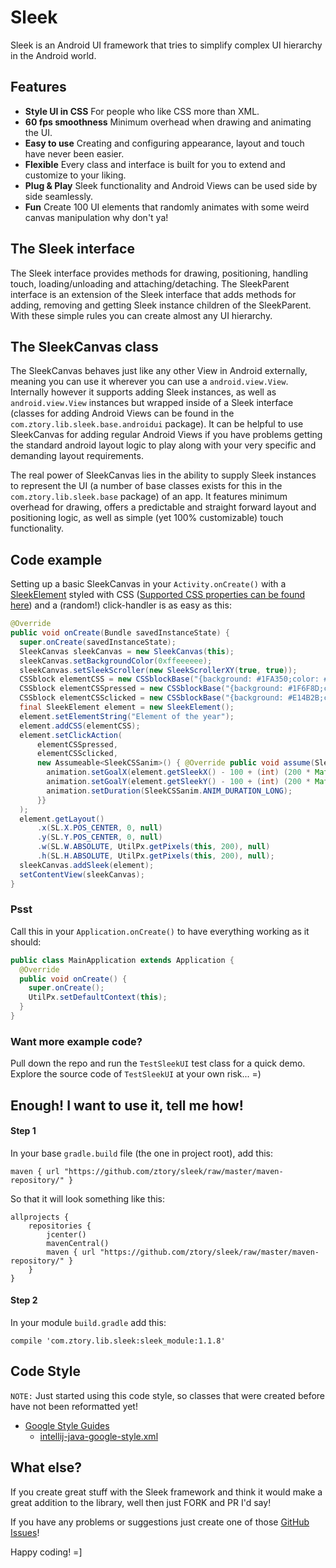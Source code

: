# Sleek

Sleek is an Android UI framework that tries to simplify complex UI hierarchy in the Android world.

## Features
- **Style UI in CSS** For people who like CSS more than XML.
- **60 fps smoothness** Minimum overhead when drawing and animating the UI.
- **Easy to use** Creating and configuring appearance, layout and touch have never been easier.
- **Flexible** Every class and interface is built for you to extend and customize to your liking.
- **Plug & Play** Sleek functionality and Android Views can be used side by side seamlessly.
- **Fun** Create 100 UI elements that randomly animates with some weird canvas manipulation why don't ya!

## The Sleek interface
The Sleek interface provides methods for drawing, positioning, handling touch, loading/unloading and attaching/detaching. The SleekParent interface is an extension of the Sleek interface that adds methods for adding, removing and getting Sleek instance children of the SleekParent. With these simple rules you can create almost any UI hierarchy.

## The SleekCanvas class
The SleekCanvas behaves just like any other View in Android externally, meaning you can use it wherever you can use a `android.view.View`. Internally however it supports adding Sleek instances, as well as `android.view.View` instances but wrapped inside of a Sleek interface (classes for adding Android Views can be found in the `com.ztory.lib.sleek.base.androidui` package). It can be helpful to use SleekCanvas for adding regular Android Views if you have problems getting the standard android layout logic to play along with your very specific and demanding layout requirements.

The real power of SleekCanvas lies in the ability to supply Sleek instances to represent the UI (a number of base classes exists for this in the `com.ztory.lib.sleek.base` package) of an app. It features minimum overhead for drawing, offers a predictable and straight forward layout and positioning logic, as well as simple (yet 100% customizable) touch functionality.

## Code example
Setting up a basic SleekCanvas in your `Activity.onCreate()` with a [SleekElement](https://github.com/ztory/sleek/blob/master/sleek_module/src/main/java/com/ztory/lib/sleek/base/element/SleekElement.java) styled with CSS ([Supported CSS properties can be found here](https://github.com/ztory/sleek/blob/master/sleek_module/src/main/java/com/ztory/lib/sleek/base/element/css/CSSblockBase.java)) and a (random!) click-handler is as easy as this:
```java
@Override
public void onCreate(Bundle savedInstanceState) {
  super.onCreate(savedInstanceState);
  SleekCanvas sleekCanvas = new SleekCanvas(this);
  sleekCanvas.setBackgroundColor(0xffeeeeee);
  sleekCanvas.setSleekScroller(new SleekScrollerXY(true, true));
  CSSblock elementCSS = new CSSblockBase("{background: #1FA350;color: #fff;font-size: 20px;}");
  CSSblock elementCSSpressed = new CSSblockBase("{background: #1F6F8D;color: #FFC27F;}");
  CSSblock elementCSSclicked = new CSSblockBase("{background: #E14B2B;color: #aaa;}");
  final SleekElement element = new SleekElement();
  element.setElementString("Element of the year");
  element.addCSS(elementCSS);
  element.setClickAction(
      elementCSSpressed,
      elementCSSclicked,
      new Assumeable<SleekCSSanim>() { @Override public void assume(SleekCSSanim animation) {
        animation.setGoalX(element.getSleekX() - 100 + (int) (200 * Math.random()));
        animation.setGoalY(element.getSleekY() - 100 + (int) (200 * Math.random()));
        animation.setDuration(SleekCSSanim.ANIM_DURATION_LONG);
      }}
  );
  element.getLayout()
      .x(SL.X.POS_CENTER, 0, null)
      .y(SL.Y.POS_CENTER, 0, null)
      .w(SL.W.ABSOLUTE, UtilPx.getPixels(this, 200), null)
      .h(SL.H.ABSOLUTE, UtilPx.getPixels(this, 200), null);
  sleekCanvas.addSleek(element);
  setContentView(sleekCanvas);
}
```

### Psst
Call this in your `Application.onCreate()` to have everything working as it should:
```java
public class MainApplication extends Application {
  @Override
  public void onCreate() {
    super.onCreate();
    UtilPx.setDefaultContext(this);
  }
}
```

### Want more example code?
Pull down the repo and run the `TestSleekUI` test class for a quick demo. Explore the source code of `TestSleekUI` at your own risk... =)

## Enough! I want to use it, tell me how!

#### Step 1
In your base `gradle.build` file (the one in project root), add this:
```
maven { url "https://github.com/ztory/sleek/raw/master/maven-repository/" }
```
So that it will look something like this:
```
allprojects {
    repositories {
        jcenter()
        mavenCentral()
        maven { url "https://github.com/ztory/sleek/raw/master/maven-repository/" }
    }
}
```

#### Step 2
In your module `build.gradle` add this:
```
compile 'com.ztory.lib.sleek:sleek_module:1.1.8'
```

## Code Style
`NOTE:` Just started using this code style, so classes that were created before have not been reformatted yet!
- [Google Style Guides](https://github.com/google/styleguide)
  - [intellij-java-google-style.xml](https://raw.githubusercontent.com/google/styleguide/gh-pages/intellij-java-google-style.xml)

## What else?

If you create great stuff with the Sleek framework and think it would make a great addition to the library, well then just FORK and PR I'd say!

If you have any problems or suggestions just create one of those [GitHub Issues](https://github.com/ztory/sleek/issues)!

Happy coding! =]
